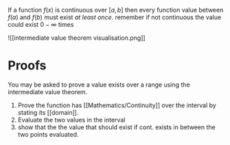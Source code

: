 If a function $f(x)$ is continuous over $[a,b]$ then every function value between $f(a)$ and $f(b)$ must exist *at least once*. remember if not continuous the value could exist $0-\infty$ times

![[intermediate value theorem visualisation.png]]

# Proofs
You may be asked to prove a value exists over a range using the intermediate value theorem. 
1. Prove the function has [[Mathematics/Continuity]] over the interval by stating its [[domain]].
2. Evaluate the two values in the interval
3. show that the the value that should exist if cont. exists in between the two points evaluated.